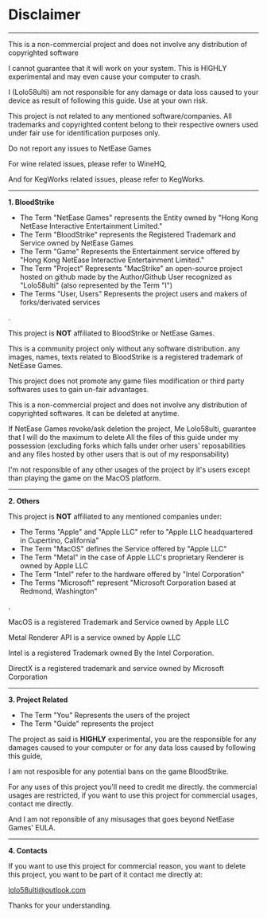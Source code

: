 # Disclaimer
---------------------------------

This is a non-commercial project and does not involve any distribution of copyrighted software

I cannot guarantee that it will work on your system. This is HIGHLY experimental and may even cause your computer to crash.

I (Lolo58ulti) am not responsible for any damage or data loss caused to your device as result of following this guide. Use at your own risk.

This project is not related to any mentioned software/companies. All trademarks and copyrighted content belong to their respective owners used under fair use for identification purposes only.

Do not report any issues to NetEase Games

For wine related issues, please refer to WineHQ,

And for KegWorks related issues, please refer to KegWorks.

------------------------------------

**1. BloodStrike**

- The Term "NetEase Games" represents the Entity owned by "Hong Kong NetEase Interactive Entertainment Limited."
- The Term "BloodStrike" represents the Registered Trademark and Service owned by NetEase Games
- The Term "Game" Represents the Entertainment service offered by "Hong Kong NetEase Interactive Entertainment Limited."
- The Term "Project" Represents "MacStrike" an open-source project hosted on github made by the Author/Github User recognized as "Lolo58ulti" (also represented by the Term "I")
- The Terms "User, Users" Represents the project users and makers of forks/derivated services

.

This project is **NOT** affiliated to BloodStrike or NetEase Games.

This is a community project only without any software distribution. any images, names, texts related to BloodStrike is a registered trademark of NetEase Games.

This project does not promote any game files modification or third party softwares uses to gain un-fair advantages.

This is a non-commercial project and does not involve any distribution of copyrighted softwares. It can be deleted at anytime.

If NetEase Games revoke/ask deletion the project, Me Lolo58ulti, guarantee that I will do the maximum to delete All the files of this guide under my possession (excluding forks which falls under orher users' reposabilities and any files hosted by other users that is out of my responsability)

I'm not responsible of any other usages of the project by it's users except than playing the game on the MacOS platform.

--------------------------------------

**2. Others**

This project is **NOT** affiliated to any mentioned companies under:

- The Terms "Apple" and "Apple LLC" refer to "Apple LLC headquartered in Cupertino, California"
- The Term "MacOS" defines the Service offered by "Apple LLC"
- The Term "Metal" in the case of Apple LLC's proprietary Renderer is owned by Apple LLC
- The Term "Intel" refer to the hardware offered by "Intel Corporation"
- The Terms "Microsoft" represent "Microsoft Corporation based at Redmond, Washington"

.

MacOS is a registered Trademark and Service owned by Apple LLC

Metal Renderer API is a service owned by Apple LLC

Intel is a registered Trademark owned By the Intel Corporation.

DirectX is a registered trademark and service owned by Microsoft Corporation

-----------------------------------------

**3. Project Related**

- The Term "You" Represents the users of the project
- The Term "Guide" represents the project

The project as said is **HIGHLY** experimental, you are the responsible for any damages caused to your computer or for any data loss caused by following this guide,

I am not resposible for any potential bans on the game BloodStrike.

For any uses of this project you'll need to credit me directly. the commercial usages are restricted, if you want to use this project for commercial usages, contact me directly.

And I am not reponsible of any misusages that goes beyond NetEase Games' EULA.

-------------------------------------------

**4. Contacts**

If you want to use this project for commercial reason, you want to delete this project, you want to be part of it contact me directly at:

lolo58ulti@outlook.com

Thanks for your understanding.
